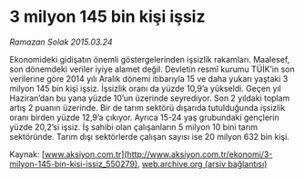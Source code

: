# 3 milyon 145 bin kişi işsiz

*Ramazan Solak 2015.03.24*

<div class="pNewsDetailMainContent" itemprop="articleBody">
 <p>
  Ekonomideki gidişatın önemli göstergelerinden işsizlik rakamları. Maalesef, son dönemdeki veriler iyiye alamet değil. Devletin resmî kurumu TÜİK’in son verilerine göre 2014 yılı Aralık dönemi itibarıyla 15 ve daha yukarı yaştaki 3 milyon 145 bin kişi işsiz. İşsizlik oranı da yüzde 10,9’a yükseldi. Geçen yıl Haziran’dan bu yana yüzde 10’un üzerinde seyrediyor. Son 2 yıldaki toplam artış 2 puanın üzerinde. Bir de tarım sektörü dışarıda tutulduğunda işsizlik oranı birden yüzde 12,9’a çıkıyor. Ayrıca 15-24 yaş grubundaki gençlerin yüzde 20,2’si işsiz. İş sahibi olan çalışanların 5 milyon 10 bini tarım sektöründe. Tarım dışı sektörlerde çalışan sayısı ise 20 milyon 632 bin kişi.
 </p>
</div>


Kaynak: [www.aksiyon.com.tr](http://www.aksiyon.com.tr/ekonomi/3-milyon-145-bin-kisi-issiz_550279), [web.archive.org (arşiv bağlantısı)](http://web.archive.org/web/20150707005806/http://www.aksiyon.com.tr/ekonomi/3-milyon-145-bin-kisi-issiz_550279)
